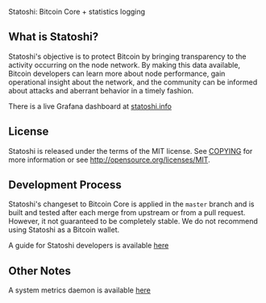 Statoshi: Bitcoin Core + statistics logging

What is Statoshi?
----------------

Statoshi's objective is to protect Bitcoin by bringing transparency to the activity
occurring on the node network. By making this data available, Bitcoin developers can
learn more about node performance, gain operational insight about the network, and
the community can be informed about attacks and aberrant behavior in a timely fashion.

There is a live Grafana dashboard at [statoshi.info](https://statoshi.info)

License
-------

Statoshi is released under the terms of the MIT license. See [COPYING](COPYING) for more
information or see http://opensource.org/licenses/MIT.

Development Process
-------

Statoshi's changeset to Bitcoin Core is applied in the `master` branch and is
built and tested after each merge from upstream or from a pull request. However,
it not guaranteed to be completely stable. We do not recommend using Statoshi
as a Bitcoin wallet.

A guide for Statoshi developers is available [here](https://blog.lopp.net/statoshi-developer-s-guide/)

Other Notes
-------

A system metrics daemon is available [here](https://github.com/jlopp/bitcoin-utils/blob/master/systemMetricsDaemon.py)
